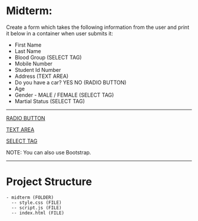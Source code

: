 # Midterm:
Create a form which takes the following information from the user and print it below in a container when user submits it:
- First Name
- Last Name
- Blood Group (SELECT TAG)
- Mobile Number
- Student Id Number
- Address (TEXT AREA)
- Do you have a car? YES   NO (RADIO BUTTON)
- Age
- Gender - MALE / FEMALE (SELECT TAG)
- Martial Status (SELECT TAG)

__________________________________________________________________________
  
[RADIO BUTTON](https://www.w3schools.com/tags/att_input_type_radio.asp)

[TEXT AREA](https://www.w3schools.com/tags/tag_textarea.asp)

[SELECT TAG](https://www.w3schools.com/tags/tag_select.asp)

NOTE: You can also use Bootstrap.

__________________________________________________________________________

# Project Structure
```
- midterm (FOLDER)
  -- style.css (FILE)
  -- script.js (FILE)
  -- index.html (FILE)
```
